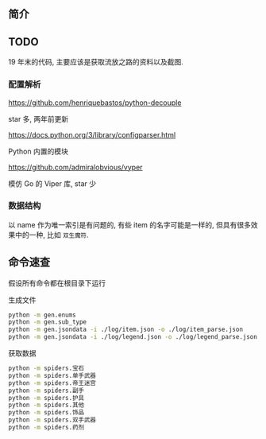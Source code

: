 ## 简介

## TODO

19 年末的代码, 主要应该是获取流放之路的资料以及截图.

### 配置解析

https://github.com/henriquebastos/python-decouple

star 多, 两年前更新

https://docs.python.org/3/library/configparser.html

Python 内置的模块

https://github.com/admiralobvious/vyper

模仿 Go 的 Viper 库, star 少

### 数据结构

以 name 作为唯一索引是有问题的, 有些 item 的名字可能是一样的,
但具有很多效果中的一种, 比如 `双生魔符`.

## 命令速查

假设所有命令都在根目录下运行

生成文件

```bash
python -m gen.enums
python -m gen.sub_type
python -m gen.jsondata -i ./log/item.json -o ./log/item_parse.json
python -m gen.jsondata -i ./log/legend.json -o ./log/legend_parse.json
```

获取数据

```bash
python -m spiders.宝石
python -m spiders.单手武器
python -m spiders.帝王迷宫
python -m spiders.副手
python -m spiders.护具
python -m spiders.其他
python -m spiders.饰品
python -m spiders.双手武器
python -m spiders.药剂
```
